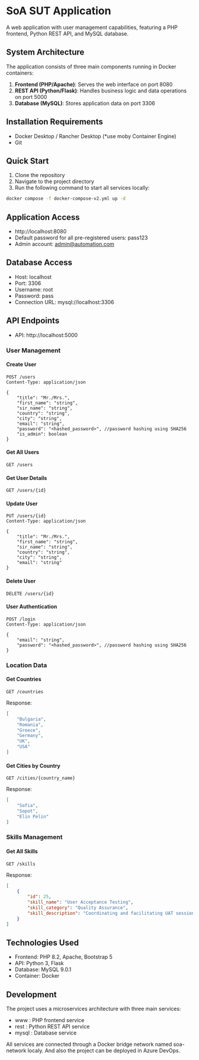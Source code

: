 # SoA SUT Application

A web application with user management capabilities, featuring a PHP frontend, Python REST API, and MySQL database.

## System Architecture

The application consists of three main components running in Docker containers:

1. **Frontend (PHP/Apache)**: Serves the web interface on port 8080
2. **REST API (Python/Flask)**: Handles business logic and data operations on port 5000
3. **Database (MySQL)**: Stores application data on port 3306

## Installation Requirements

- Docker Desktop / Rancher Desktop (*use moby Container Engine)
- Git

## Quick Start

1. Clone the repository
2. Navigate to the project directory
3. Run the following command to start all services locally:
```bash
docker compose -f docker-compose-v2.yml up -d
```

## Application Access
- http://localhost:8080
- Default password for all pre-registered users: pass123
- Admin account: admin@automation.com

## Database Access
- Host: localhost
- Port: 3306
- Username: root
- Password: pass
- Connection URL: mysql://localhost:3306

## API Endpoints
- API: http://localhost:5000

### User Management 
#### Create User
``` http
POST /users
Content-Type: application/json

{
    "title": "Mr./Mrs.",
    "first_name": "string",
    "sir_name": "string",
    "country": "string",
    "city": "string",
    "email": "string",
    "password": "<hashed_password>", //password hashing using SHA256
    "is_admin": boolean
}
```
#### Get All Users
``` http
GET /users
```
#### Get User Details
```http
GET /users/{id}
```
#### Update User
```http
PUT /users/{id}
Content-Type: application/json

{
    "title": "Mr./Mrs.",
    "first_name": "string",
    "sir_name": "string",
    "country": "string",
    "city": "string",
    "email": "string"
}
```
#### Delete User
```http
DELETE /users/{id}
```
#### User Authentication
```http
POST /login
Content-Type: application/json

{
    "email": "string",
    "password": "<hashed_password>", //password hashing using SHA256
}
```

### Location Data
#### Get Countries
```http
GET /countries
```
Response:
```json
[
    "Bulgaria",
    "Romania",
    "Greece",
    "Germany",
    "UK",
    "USA"
]
```
#### Get Cities by Country
```http
GET /cities/{country_name}
```
Response:
```json
[
    "Sofia",
    "Sopot",
    "Elin Pelin"
]
```

### Skills Management 
#### Get All Skills
```http
GET /skills
```
Response:
```json
[
    {
        "id": 25,
        "skill_name": "User Acceptance Testing",
        "skill_category": "Quality Assurance",
        "skill_description": "Coordinating and facilitating UAT sessions with stakeholders"
    }
]
```

## Technologies Used
- Frontend: PHP 8.2, Apache, Bootstrap 5
- API: Python 3, Flask
- Database: MySQL 9.0.1
- Container: Docker

## Development
The project uses a microservices architecture with three main services:
- www : PHP frontend service
- rest : Python REST API service
- mysql : Database service

All services are connected through a Docker bridge network named soa-network localy.
And also the project can be deployed in Azure DevOps.
